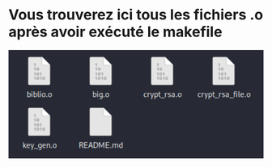 # Vous trouverez ici tous les fichiers .o après avoir exécuté le makefile

<div align="center">
	<img src="../img/Capture2.PNG">
</div>
